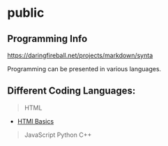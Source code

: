 # public
## Programming Info

https://daringfireball.net/projects/markdown/synta

Programming can be presented in various languages. 

##  Different Coding Languages:

> HTML
+ [HTMl Basics](https://en.wikipedia.org/wiki/HTML "Title")
> JavaScript
> Python
> C++


